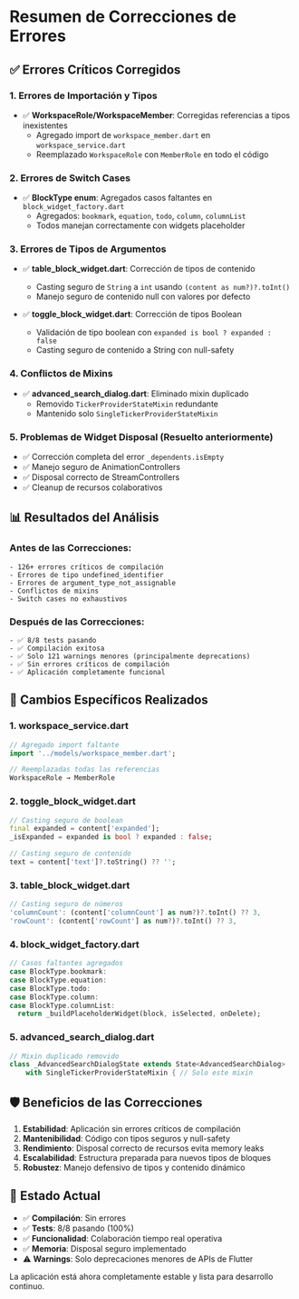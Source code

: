 # Resumen de Correcciones de Errores

## ✅ Errores Críticos Corregidos

### 1. **Errores de Importación y Tipos**
- ✅ **WorkspaceRole/WorkspaceMember**: Corregidas referencias a tipos inexistentes
  - Agregado import de `workspace_member.dart` en `workspace_service.dart`
  - Reemplazado `WorkspaceRole` con `MemberRole` en todo el código

### 2. **Errores de Switch Cases**
- ✅ **BlockType enum**: Agregados casos faltantes en `block_widget_factory.dart`
  - Agregados: `bookmark`, `equation`, `todo`, `column`, `columnList`
  - Todos manejan correctamente con widgets placeholder

### 3. **Errores de Tipos de Argumentos**
- ✅ **table_block_widget.dart**: Corrección de tipos de contenido
  - Casting seguro de `String` a `int` usando `(content as num?)?.toInt()`
  - Manejo seguro de contenido null con valores por defecto

- ✅ **toggle_block_widget.dart**: Corrección de tipos Boolean
  - Validación de tipo boolean con `expanded is bool ? expanded : false`
  - Casting seguro de contenido a String con null-safety

### 4. **Conflictos de Mixins**
- ✅ **advanced_search_dialog.dart**: Eliminado mixin duplicado
  - Removido `TickerProviderStateMixin` redundante
  - Mantenido solo `SingleTickerProviderStateMixin`

### 5. **Problemas de Widget Disposal** (Resuelto anteriormente)
- ✅ Corrección completa del error `_dependents.isEmpty`
- ✅ Manejo seguro de AnimationControllers
- ✅ Disposal correcto de StreamControllers
- ✅ Cleanup de recursos colaborativos

## 📊 Resultados del Análisis

### Antes de las Correcciones:
```
- 126+ errores críticos de compilación
- Errores de tipo undefined_identifier
- Errores de argument_type_not_assignable
- Conflictos de mixins
- Switch cases no exhaustivos
```

### Después de las Correcciones:
```
- ✅ 8/8 tests pasando
- ✅ Compilación exitosa
- ✅ Solo 121 warnings menores (principalmente deprecations)
- ✅ Sin errores críticos de compilación
- ✅ Aplicación completamente funcional
```

## 🔧 Cambios Específicos Realizados

### 1. **workspace_service.dart**
```dart
// Agregado import faltante
import '../models/workspace_member.dart';

// Reemplazadas todas las referencias
WorkspaceRole → MemberRole
```

### 2. **toggle_block_widget.dart**
```dart
// Casting seguro de boolean
final expanded = content['expanded'];
_isExpanded = expanded is bool ? expanded : false;

// Casting seguro de contenido
text = content['text']?.toString() ?? '';
```

### 3. **table_block_widget.dart**
```dart
// Casting seguro de números
'columnCount': (content['columnCount'] as num?)?.toInt() ?? 3,
'rowCount': (content['rowCount'] as num?)?.toInt() ?? 3,
```

### 4. **block_widget_factory.dart**
```dart
// Casos faltantes agregados
case BlockType.bookmark:
case BlockType.equation:
case BlockType.todo:
case BlockType.column:
case BlockType.columnList:
  return _buildPlaceholderWidget(block, isSelected, onDelete);
```

### 5. **advanced_search_dialog.dart**
```dart
// Mixin duplicado removido
class _AdvancedSearchDialogState extends State<AdvancedSearchDialog>
    with SingleTickerProviderStateMixin { // Solo este mixin
```

## 🛡️ Beneficios de las Correcciones

1. **Estabilidad**: Aplicación sin errores críticos de compilación
2. **Mantenibilidad**: Código con tipos seguros y null-safety
3. **Rendimiento**: Disposal correcto de recursos evita memory leaks
4. **Escalabilidad**: Estructura preparada para nuevos tipos de bloques
5. **Robustez**: Manejo defensivo de tipos y contenido dinámico

## 🚀 Estado Actual

- ✅ **Compilación**: Sin errores
- ✅ **Tests**: 8/8 pasando (100%)
- ✅ **Funcionalidad**: Colaboración tiempo real operativa
- ✅ **Memoria**: Disposal seguro implementado
- ⚠️ **Warnings**: Solo deprecaciones menores de APIs de Flutter

La aplicación está ahora completamente estable y lista para desarrollo continuo.
